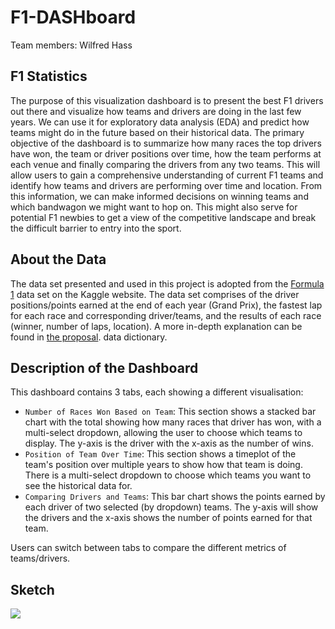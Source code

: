 # F1-DASHboard

Team members: Wilfred Hass

## F1 Statistics

The purpose of this visualization dashboard is to present the best F1 drivers
out there and visualize how teams and drivers are doing in the last few years.
We can use it for exploratory data analysis (EDA) and predict how teams might do
in the future based on their historical data. The primary objective of the dashboard
is to summarize how many races the top drivers have won, the team or driver positions 
over time, how the team performs at each venue and finally comparing the drivers from 
any two teams. This will allow users to gain a comprehensive understanding of current
F1 teams and identify how teams and drivers are performing over time and location. 
From this information, we can make informed decisions on winning teams and which bandwagon
we might want to hop on. This might also serve for potential F1 newbies to get a view of
the competitive landscape and break the difficult barrier to entry into the sport. 

## About the Data

The data set presented and used in this project is adopted from the
[Formula 1](https://www.kaggle.com/datasets/tusharsingh1411/formula1-data-1950-2022)
data set on the Kaggle website. The data set comprises of the driver positions/points earned at the end
of each year (Grand Prix), the fastest lap for each race and corresponding driver/teams, and the results
of each race (winner, number of laps, location). A more in-depth explanation can be found in [the proposal](Proposal.md).
data dictionary.

## Description of the Dashboard

This dashboard contains 3 tabs, each showing a different visualisation:

-   `Number of Races Won Based on Team`: This section shows a stacked bar chart with the total showing how many races that driver has won, with a multi-select dropdown, allowing the user to choose which teams to display. The y-axis is the driver with the x-axis as the number of wins.
-   `Position of Team Over Time`: This section shows a timeplot of the team's position over multiple years to show how that team is doing. There is a multi-select dropdown to choose which teams you want to see the historical data for.
-   `Comparing Drivers and Teams`: This bar chart shows the points earned by each driver of two selected (by dropdown) teams. The y-axis will show the drivers and the x-axis shows the number of points earned for that team.

Users can switch between tabs to compare the different metrics of teams/drivers.

## Sketch

![](img/sketch.png)
